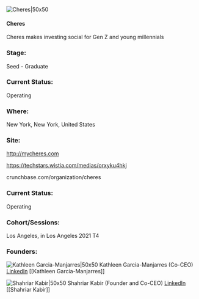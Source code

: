 

![Cheres|50x50](https://apimg.techstars.com/connect/images/image_files/60f504e3394317000761e5c1/original/Screen_Shot_2021-07-18_at_9.51.28_PM.png)

#### Cheres
Cheres makes investing social for Gen Z and young millennials

### Stage: 
Seed - Graduate 

### Current Status: 
Operating

### Where:
New York, New York, United States

### Site:
http://mycheres.com

https://techstars.wistia.com/medias/orxyku4hkj

crunchbase.com/organization/cheres

### Current Status: 
Operating

### Cohort/Sessions: 
Los Angeles, in Los Angeles 2021 T4

### Founders: 

![Kathleen Garcia-Manjarres|50x50](https://f6s-public.s3.amazonaws.com/profiles/2784441_th2.jpg) Kathleen Garcia-Manjarres (Co-CEO) [LinkedIn](https://linkedin.com/in/katgarciaonline) [[Kathleen Garcia-Manjarres]]

![Shahriar Kabir|50x50](https://apimg.techstars.com/connect/images/image_files/60f500d9acfd150007241484/original/Cheres_Shahriar_Kabir.jpeg) Shahriar Kabir (Founder and Co-CEO) [LinkedIn](https://linkedin.com/in/shkabir) [[Shahriar Kabir]]


